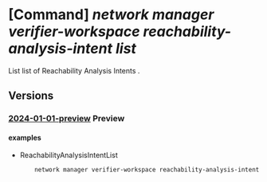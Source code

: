 # [Command] _network manager verifier-workspace reachability-analysis-intent list_

List list of Reachability Analysis Intents .

## Versions

### [2024-01-01-preview](/Resources/mgmt-plane/L3N1YnNjcmlwdGlvbnMve30vcmVzb3VyY2Vncm91cHMve30vcHJvdmlkZXJzL21pY3Jvc29mdC5uZXR3b3JrL25ldHdvcmttYW5hZ2Vycy97fS92ZXJpZmllcndvcmtzcGFjZXMve30vcmVhY2hhYmlsaXR5YW5hbHlzaXNpbnRlbnRz/2024-01-01-preview.xml) **Preview**

<!-- mgmt-plane /subscriptions/{}/resourcegroups/{}/providers/microsoft.network/networkmanagers/{}/verifierworkspaces/{}/reachabilityanalysisintents 2024-01-01-preview -->

#### examples

- ReachabilityAnalysisIntentList
    ```bash
        network manager verifier-workspace reachability-analysis-intent list --workspace-name "myVerifierWorkspace" --network-manager-name "myAVNM" --resource-group "myAVNMResourceGroup" --subscription "00000000-0000-0000-0000-000000000000"
    ```

